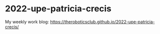 # 2022-upe-patricia-crecis
My weekly work blog: https://theroboticsclub.github.io/2022-upe-patricia-crecis/
